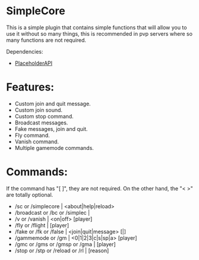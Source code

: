 # SimpleCore

This is a simple plugin that contains simple functions that will allow you to use it without so many things, this is recommended in pvp servers where so many functions are not required.

Dependencies:
* [PlaceholderAPI](https://www.spigotmc.org/resources/placeholderapi.6245/)

# Features:
* Custom join and quit message.
* Custom join sound.
* Custom stop command.
* Broadcast messages.
* Fake messages, join and quit.
* Fly command.
* Vanish command.
* Multiple gamemode commands.

# Commands:

If the command has "[ ]", they are not required. On the other hand, the "< >" are totally optional.

* /sc or /simplecore | <about|help|reload>
* /broadcast or /bc or /simplec | <message>
* /v or /vanish | <on|off> [player]
* /fly or /flight | [player]
* /fake or /fk or /false | <join|quit|message> [<player>|<message>]
* /gammemode or /gm | <0|1|2|3|c|s|sp|a> [player]
* /gmc or /gms or /gmsp or /gma | [player] 
* /stop or /stp or /reload or /rl | [reason]
